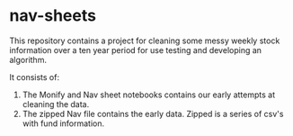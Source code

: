 # nav-sheets
This repository contains a project for cleaning some messy weekly stock information over a ten year period for use testing and developing an algorithm.

It consists of:
1) The Monify and Nav sheet notebooks contains our early attempts at cleaning the data.
2) The zipped Nav file contains the early data. Zipped is a series of csv's with fund information.
